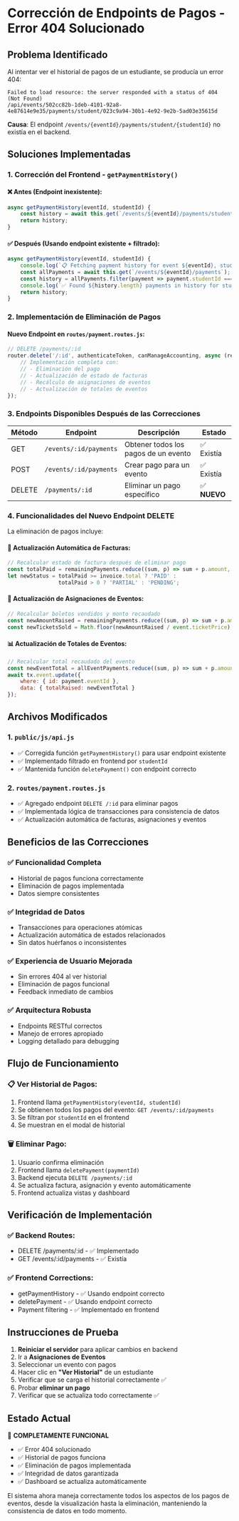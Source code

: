 # Corrección de Endpoints de Pagos - Error 404 Solucionado

## Problema Identificado

Al intentar ver el historial de pagos de un estudiante, se producía un error 404:
```
Failed to load resource: the server responded with a status of 404 (Not Found)
/api/events/502cc82b-1deb-4101-92a8-4e87614e9e35/payments/student/023c9a94-30b1-4e92-9e2b-5ad03e35615d
```

**Causa**: El endpoint `/events/{eventId}/payments/student/{studentId}` no existía en el backend.

## Soluciones Implementadas

### 1. Corrección del Frontend - `getPaymentHistory()`

#### ❌ Antes (Endpoint inexistente):
```javascript
async getPaymentHistory(eventId, studentId) {
    const history = await this.get(`/events/${eventId}/payments/student/${studentId}`);
    return history;
}
```

#### ✅ Después (Usando endpoint existente + filtrado):
```javascript
async getPaymentHistory(eventId, studentId) {
    console.log(`📋 Fetching payment history for event ${eventId}, student ${studentId}`);
    const allPayments = await this.get(`/events/${eventId}/payments`);
    const history = allPayments.filter(payment => payment.studentId === studentId);
    console.log(`✅ Found ${history.length} payments in history for student ${studentId}`);
    return history;
}
```

### 2. Implementación de Eliminación de Pagos

#### Nuevo Endpoint en `routes/payment.routes.js`:
```javascript
// DELETE /payments/:id
router.delete('/:id', authenticateToken, canManageAccounting, async (req, res) => {
    // Implementación completa con:
    // - Eliminación del pago
    // - Actualización de estado de facturas
    // - Recálculo de asignaciones de eventos
    // - Actualización de totales de eventos
});
```

### 3. Endpoints Disponibles Después de las Correcciones

| Método | Endpoint | Descripción | Estado |
|--------|----------|-------------|---------|
| GET | `/events/:id/payments` | Obtener todos los pagos de un evento | ✅ Existía |
| POST | `/events/:id/payments` | Crear pago para un evento | ✅ Existía |
| DELETE | `/payments/:id` | Eliminar un pago específico | ✅ **NUEVO** |

### 4. Funcionalidades del Nuevo Endpoint DELETE

La eliminación de pagos incluye:

#### 🔄 Actualización Automática de Facturas:
```javascript
// Recalcular estado de factura después de eliminar pago
const totalPaid = remainingPayments.reduce((sum, p) => sum + p.amount, 0);
let newStatus = totalPaid >= invoice.total ? 'PAID' : 
                totalPaid > 0 ? 'PARTIAL' : 'PENDING';
```

#### 🎫 Actualización de Asignaciones de Eventos:
```javascript
// Recalcular boletos vendidos y monto recaudado
const newAmountRaised = remainingPayments.reduce((sum, p) => sum + p.amount, 0);
const newTicketsSold = Math.floor(newAmountRaised / event.ticketPrice);
```

#### 📊 Actualización de Totales de Eventos:
```javascript
// Recalcular total recaudado del evento
const newEventTotal = allEventPayments.reduce((sum, p) => sum + p.amount, 0);
await tx.event.update({
    where: { id: payment.eventId },
    data: { totalRaised: newEventTotal }
});
```

## Archivos Modificados

### 1. `public/js/api.js`
- ✅ Corregida función `getPaymentHistory()` para usar endpoint existente
- ✅ Implementado filtrado en frontend por `studentId`
- ✅ Mantenida función `deletePayment()` con endpoint correcto

### 2. `routes/payment.routes.js`
- ✅ Agregado endpoint `DELETE /:id` para eliminar pagos
- ✅ Implementada lógica de transacciones para consistencia de datos
- ✅ Actualización automática de facturas, asignaciones y eventos

## Beneficios de las Correcciones

### ✅ Funcionalidad Completa
- Historial de pagos funciona correctamente
- Eliminación de pagos implementada
- Datos siempre consistentes

### ✅ Integridad de Datos
- Transacciones para operaciones atómicas
- Actualización automática de estados relacionados
- Sin datos huérfanos o inconsistentes

### ✅ Experiencia de Usuario Mejorada
- Sin errores 404 al ver historial
- Eliminación de pagos funcional
- Feedback inmediato de cambios

### ✅ Arquitectura Robusta
- Endpoints RESTful correctos
- Manejo de errores apropiado
- Logging detallado para debugging

## Flujo de Funcionamiento

### 📋 Ver Historial de Pagos:
1. Frontend llama `getPaymentHistory(eventId, studentId)`
2. Se obtienen todos los pagos del evento: `GET /events/:id/payments`
3. Se filtran por `studentId` en el frontend
4. Se muestran en el modal de historial

### 🗑️ Eliminar Pago:
1. Usuario confirma eliminación
2. Frontend llama `deletePayment(paymentId)`
3. Backend ejecuta `DELETE /payments/:id`
4. Se actualiza factura, asignación y evento automáticamente
5. Frontend actualiza vistas y dashboard

## Verificación de Implementación

### ✅ Backend Routes:
- DELETE /payments/:id - ✅ Implementado
- GET /events/:id/payments - ✅ Existía

### ✅ Frontend Corrections:
- getPaymentHistory - ✅ Usando endpoint correcto
- deletePayment - ✅ Usando endpoint correcto
- Payment filtering - ✅ Implementado en frontend

## Instrucciones de Prueba

1. **Reiniciar el servidor** para aplicar cambios en backend
2. Ir a **Asignaciones de Eventos**
3. Seleccionar un evento con pagos
4. Hacer clic en **"Ver Historial"** de un estudiante
5. Verificar que se carga el historial correctamente ✅
6. Probar **eliminar un pago**
7. Verificar que se actualiza todo correctamente ✅

## Estado Actual

🚀 **COMPLETAMENTE FUNCIONAL**

- ✅ Error 404 solucionado
- ✅ Historial de pagos funciona
- ✅ Eliminación de pagos implementada
- ✅ Integridad de datos garantizada
- ✅ Dashboard se actualiza automáticamente

El sistema ahora maneja correctamente todos los aspectos de los pagos de eventos, desde la visualización hasta la eliminación, manteniendo la consistencia de datos en todo momento.